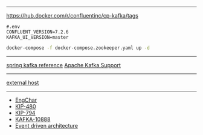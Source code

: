 

---

https://hub.docker.com/r/confluentinc/cp-kafka/tags
```
#.env 
CONFLUENT_VERSION=7.2.6
KAFKA_UI_VERSION=master
```

```sh
docker-compose -f docker-compose.zookeeper.yaml up -d
```

---
[spring kafka reference](https://docs.spring.io/spring-kafka/reference/html/#reference)
[Apache Kafka Support](https://docs.spring.io/spring-boot/docs/current/reference/html/messaging.html#messaging.kafka)

---

[external host](https://levelup.gitconnected.com/kafka-primer-for-docker-how-to-setup-kafka-start-messaging-and-monitor-broker-metrics-in-docker-b4e018e205d1)

---

- [EngChar](https://en.wikipedia.org/wiki/Letter_frequency#Relative_frequencies_of_the_first_letters_of_a_word_in_English_language)
- [KIP-480](https://cwiki.apache.org/confluence/display/KAFKA/KIP-480%3A+Sticky+Partitioner)
- [KIP-794](https://cwiki.apache.org/confluence/display/KAFKA/KIP-794%3A+Strictly+Uniform+Sticky+Partitioner)
- [KAFKA-10888](https://issues.apache.org/jira/browse/KAFKA-10888)
- [Event driven architecture](https://aws.amazon.com/ko/blogs/architecture/best-practices-for-implementing-event-driven-architectures-in-your-organization/)